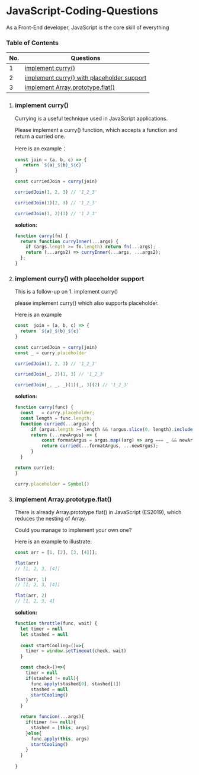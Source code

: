 # JavaScript-Coding-Questions
As a Front-End developer, JavaScript is the core skill of everything

### Table of Contents

| No. | Questions                                                                                                                                                         |
| --- | ----------------------------------------------------------------------------------------------------------------------------------------------------------------- |
| 1   | [ implement curry()](#implement-curry)                                         |
| 2   | [ implement curry() with placeholder support](#implement-curry-with-placeholder-support)                                                                                             |
| 3   | [ implement Array.prototype.flat()](#implement-arrayprototypeflat)                                                                                                                                   |

1. ### implement curry()
      Currying is a useful technique used in JavaScript applications.

      Please implement a curry() function, which accepts a function and return a curried one.

      Here is an example：

      ```javascript
      const join = (a, b, c) => {
         return `${a}_${b}_${c}`
      }

      const curriedJoin = curry(join)

      curriedJoin(1, 2, 3) // '1_2_3'

      curriedJoin(1)(2, 3) // '1_2_3'

      curriedJoin(1, 2)(3) // '1_2_3'
      ```
      **solution:**
      ```javascript
      function curry(fn) {
        return function curryInner(...args) {
          if (args.length >= fn.length) return fn(...args);
          return (...args2) => curryInner(...args, ...args2);
        };
      }
      ```
      
2. ### implement curry() with placeholder support
      This is a follow-up on 1. implement curry()

      please implement curry() which also supports placeholder.

      Here is an example

      ```javascript
     const  join = (a, b, c) => {
        return `${a}_${b}_${c}`
     }

     const curriedJoin = curry(join)
     const _ = curry.placeholder

     curriedJoin(1, 2, 3) // '1_2_3'

     curriedJoin(_, 2)(1, 3) // '1_2_3'

     curriedJoin(_, _, _)(1)(_, 3)(2) // '1_2_3'
      ```
      **solution:**
      ```javascript
      function curry(func) {
        const _ = curry.placeholder;
        const length = func.length;
        function curried(...argus) {
            if (argus.length >= length && !argus.slice(0, length).includes(_)) return func.call(this, ...argus);
            return (...newArgus) => {
                const formatArgus = argus.map((arg) => arg === _ && newArgus.length ? newArgus.shift() : arg);
                return curried(...formatArgus, ...newArgus);
            }
        }

    return curried;
    }

    curry.placeholder = Symbol()

      ```
      
3. ### implement Array.prototype.flat()
      There is already Array.prototype.flat() in JavaScript (ES2019), which reduces the nesting of Array.

      Could you manage to implement your own one?

      Here is an example to illustrate:

      ```javascript
     const arr = [1, [2], [3, [4]]];

     flat(arr)
     // [1, 2, 3, [4]]

     flat(arr, 1)
     // [1, 2, 3, [4]]
 
    flat(arr, 2)
     // [1, 2, 3, 4]
      ```
      **solution:**
      ```javascript
    function throttle(func, wait) {
        let timer = null
        let stashed = null
        
        const startCooling=()=>{
          timer = window.setTimeout(check, wait)
        }

        const check=()=>{
          timer = null
          if(stashed != null){
            func.apply(stashed[0], stashed[1])
            stashed = null
            startCooling()
          }
        }

        return funcion(...args){
          if(timer !== null){
            stashed = [this, args]
          }else{
            func.apply(this, args)
            startCooling()
          }
        }
        
      }
      ```
      

